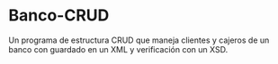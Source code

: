 # Banco-CRUD
Un programa de estructura CRUD que maneja clientes y cajeros de un banco con guardado en un XML y verificación con un XSD.
